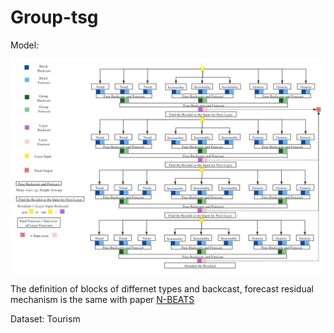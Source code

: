# Group-tsg

Model: 

![Model Architecture](group-tsg.png)

The definition of blocks of differnet types and backcast, forecast residual mechanism is the same with paper [N-BEATS](https://arxiv.org/abs/1905.10437)

Dataset: Tourism
